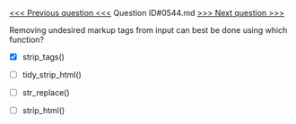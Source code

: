 [<<< Previous question <<<](0543.md)  Question ID#0544.md  [>>> Next question >>>](0545.md) 

Removing undesired markup tags from input can best be done using which function?





- [x] strip_tags()

- [ ] tidy_strip_html()

- [ ] str_replace()

- [ ] strip_html()

